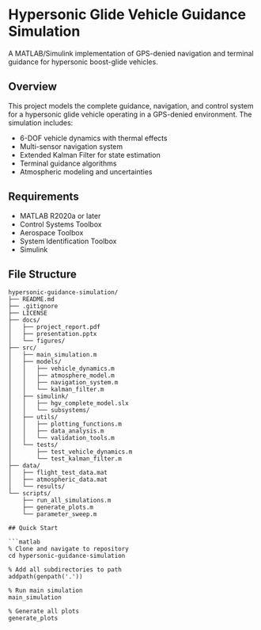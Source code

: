 # Hypersonic Glide Vehicle Guidance Simulation

A MATLAB/Simulink implementation of GPS-denied navigation and terminal guidance for hypersonic boost-glide vehicles.

## Overview

This project models the complete guidance, navigation, and control system for a hypersonic glide vehicle operating in a GPS-denied environment. The simulation includes:

- 6-DOF vehicle dynamics with thermal effects
- Multi-sensor navigation system
- Extended Kalman Filter for state estimation
- Terminal guidance algorithms
- Atmospheric modeling and uncertainties

## Requirements

- MATLAB R2020a or later
- Control Systems Toolbox
- Aerospace Toolbox
- System Identification Toolbox
- Simulink


## File Structure

```
hypersonic-guidance-simulation/
├── README.md
├── .gitignore
├── LICENSE
├── docs/
│   ├── project_report.pdf
│   ├── presentation.pptx
│   └── figures/
├── src/
│   ├── main_simulation.m
│   ├── models/
│   │   ├── vehicle_dynamics.m
│   │   ├── atmosphere_model.m
│   │   ├── navigation_system.m
│   │   └── kalman_filter.m
│   ├── simulink/
│   │   ├── hgv_complete_model.slx
│   │   └── subsystems/
│   ├── utils/
│   │   ├── plotting_functions.m
│   │   ├── data_analysis.m
│   │   └── validation_tools.m
│   └── tests/
│       ├── test_vehicle_dynamics.m
│       └── test_kalman_filter.m
├── data/
│   ├── flight_test_data.mat
│   ├── atmospheric_data.mat
│   └── results/
└── scripts/
    ├── run_all_simulations.m
    ├── generate_plots.m
    └── parameter_sweep.m

## Quick Start

```matlab
% Clone and navigate to repository
cd hypersonic-guidance-simulation

% Add all subdirectories to path
addpath(genpath('.'))

% Run main simulation
main_simulation

% Generate all plots
generate_plots
